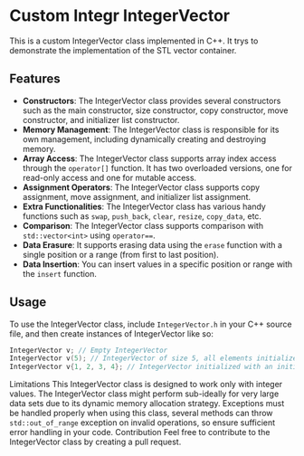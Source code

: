 # Custom Integr IntegerVector
This is a custom IntegerVector class implemented in C++. It trys to demonstrate the implementation of the STL vector container.

## Features

- **Constructors**: The IntegerVector class provides several constructors such as the main constructor, size constructor, copy constructor, move constructor, and initializer list constructor.
- **Memory Management**: The IntegerVector class is responsible for its own management, including dynamically creating and destroying memory.
- **Array Access**: The IntegerVector class supports array index access through the `operator[]` function. It has two overloaded versions, one for read-only access and one for mutable access.
- **Assignment Operators**: The IntegerVector class supports copy assignment, move assignment, and initializer list assignment.
- **Extra Functionalities**: The IntegerVector class has various handy functions such as `swap`, `push_back`, `clear`, `resize`, `copy_data`, etc.
- **Comparison**: The IntegerVector class supports comparison with `std::vector<int>` using `operator==`.
- **Data Erasure**: It supports erasing data using the `erase` function with a single position or a range (from first to last position).
- **Data Insertion**: You can insert values in a specific position or range with the `insert` function.

## Usage

To use the IntegerVector class, include `IntegerVector.h` in your C++ source file, and then create instances of IntegerVector like so:

```cpp
IntegerVector v; // Empty IntegerVector
IntegerVector v(5); // IntegerVector of size 5, all elements initialized to zero.
IntegerVector v{1, 2, 3, 4}; // IntegerVector initialized with an initializer list.
```
Limitations
This IntegerVector class is designed to work only with integer values.
The IntegerVector class might perform sub-ideally for very large data sets due to its dynamic memory allocation strategy.
Exceptions must be handled properly when using this class, several methods can throw `std::out_of_range` exception on invalid operations, so ensure sufficient error handling in your code.
Contribution
Feel free to contribute to the IntegerVector class by creating a pull request.